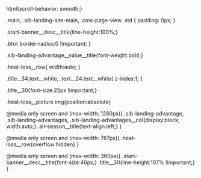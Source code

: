 html{scroll-behavior: smooth;}

.main, .sib-landing-site-main, .cms-page-view .std { padding: 0px; }

.start-banner__desc__title{line-height:100%;}

.btn{ border-radius:0 !important; }

.sib-landing-advantage__value__title{font-weight:bold;}

.heat-loss__row{ width:auto; }

.title__34.text__white, .text__24.text__white{ z-index:1; }

.title__30{font-size:25px !important;}

.heat-loss__picture img{position:absolute}

@media only screen and (max-width: 1280px){
.sib-landing-advantage, .sib-landing-advantages, .sib-landing-advantages__col{display:block; width:auto;}
.all-season__title{text-align:left;}
}

@media only screen and (max-width: 767px){
.heat-loss__row{overflow:hidden}
}

@media only screen and (max-width: 360px){
.start-banner__desc__title{font-size:46px;}
.title__30{line-height:107% !important;}
}